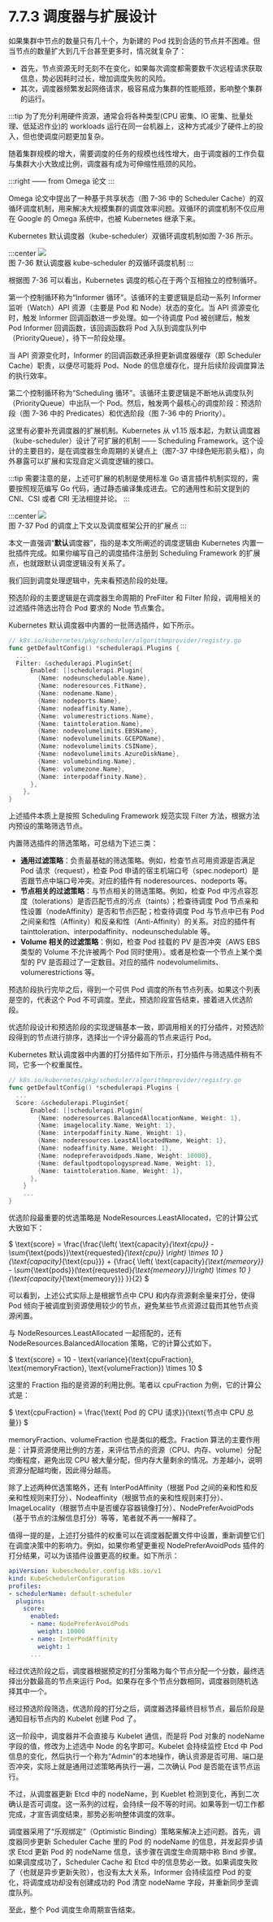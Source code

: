 # 7.7.3 调度器与扩展设计

如果集群中节点的数量只有几十个，为新建的 Pod 找到合适的节点并不困难。但当节点的数量扩大到几千台甚至更多时，情况就复杂了：
- 首先，节点资源无时无刻不在变化，如果每次调度都需要数千次远程请求获取信息，势必因耗时过长，增加调度失败的风险。
- 其次，调度器频繁发起网络请求，极容易成为集群的性能瓶颈，影响整个集群的运行。

:::tip <a/>
为了充分利用硬件资源，通常会将各种类型(CPU 密集、IO 密集、批量处理、低延迟作业)的 workloads 运行在同一台机器上，这种方式减少了硬件上的投入，但也使调度问题更加复杂。

随着集群规模的增大，需要调度的任务的规模也线性增大，由于调度器的工作负载与集群大小大致成比例，调度器有成为可伸缩性瓶颈的风险。

:::right
—— from Omega 论文
:::

Omega 论文中提出了一种基于共享状态（图 7-36 中的 Scheduler Cache）的双循环调度机制，用来解决大规模集群的调度效率问题。双循环的调度机制不仅应用在 Google 的 Omega 系统中，也被 Kubernetes 继承下来。

Kubernetes 默认调度器（kube-scheduler）双循环调度机制如图 7-36 所示。

:::center
  ![](../assets/kube-scheduler.svg)<br/>
  图 7-36 默认调度器 kube-scheduler 的双循环调度机制
:::

根据图 7-36 可以看出，Kubernetes 调度的核心在于两个互相独立的控制循环。

第一个控制循环称为“Informer 循环”。该循环的主要逻辑是启动一系列 Informer 监听（Watch）API 资源（主要是 Pod 和 Node）状态的变化。当 API 资源变化时，触发 Informer 回调函数进一步处理。如一个待调度 Pod 被创建后，触发 Pod Informer 回调函数，该回调函数将 Pod 入队到调度队列中（PriorityQueue），待下一阶段处理。

当 API 资源变化时，Informer 的回调函数还承担更新调度器缓存（即 Scheduler Cache）职责，以便尽可能将 Pod、Node 的信息缓存化，提升后续阶段调度算法的执行效率。

第二个控制循环称为“Scheduling 循环”。该循环主要逻辑是不断地从调度队列（PriorityQueue）中出队一个 Pod。然后，触发两个最核心的调度阶段：预选阶段（图 7-36 中的 Predicates）和优选阶段（图 7-36 中的 Priority）。

这里有必要补充调度器的扩展机制。Kubernetes 从 v1.15 版本起，为默认调度器（kube-scheduler）设计了可扩展的机制 —— Scheduling Framework。这个设计的主要目的，是在调度器生命周期的关键点上（图7-37 中绿色矩形箭头框），向外暴露可以扩展和实现自定义调度逻辑的接口。

:::tip <a/>
需要注意的是，上述可扩展的机制是使用标准 Go 语言插件机制实现的，需要按照规范编写 Go 代码，通过静态编译集成进去。它的通用性和前文提到的 CNI、CSI 或者 CRI 无法相提并论。
:::

:::center
  ![](../assets/scheduling-framework-extensions.svg)<br/>
   图 7-37 Pod 的调度上下文以及调度框架公开的扩展点
:::

本文一直强调“**默认**调度器”，指的是本文所阐述的调度逻辑由 Kubernetes 内置一批插件完成。如果你编写自己的调度插件注册到 Scheduling Framework 的扩展点，也就跟默认调度逻辑没有关系了。

我们回到调度处理逻辑中，先来看预选阶段的处理。

预选阶段的主要逻辑是在调度器生命周期的 PreFilter 和 Filter 阶段，调用相关的过滤插件筛选出符合 Pod 要求的 Node 节点集合。

Kubernetes 默认调度器中内置的一批筛选插件，如下所示。
```go
// k8s.io/kubernetes/pkg/scheduler/algorithmprovider/registry.go
func getDefaultConfig() *schedulerapi.Plugins {
  ...
  Filter: &schedulerapi.PluginSet{
      Enabled: []schedulerapi.Plugin{
        {Name: nodeunschedulable.Name},
        {Name: noderesources.FitName},
        {Name: nodename.Name},
        {Name: nodeports.Name},
        {Name: nodeaffinity.Name},
        {Name: volumerestrictions.Name},
        {Name: tainttoleration.Name},
        {Name: nodevolumelimits.EBSName},
        {Name: nodevolumelimits.GCEPDName},
        {Name: nodevolumelimits.CSIName},
        {Name: nodevolumelimits.AzureDiskName},
        {Name: volumebinding.Name},
        {Name: volumezone.Name},
        {Name: interpodaffinity.Name},
      },
    },
}
```

上述插件本质上是按照 Scheduling Framework 规范实现 Filter 方法，根据方法内预设的策略筛选节点。

内置筛选插件的筛选策略，可总结为下述三类：

  - **通用过滤策略**：负责最基础的筛选策略。例如，检查节点可用资源是否满足 Pod 请求（request），检查 Pod 申请的宿主机端口号（spec.nodeport）是否跟节点中端口号冲突。对应的插件有 noderesources、nodeports 等。
  - **节点相关的过滤策略**：与节点相关的筛选策略。例如，检查 Pod 中污点容忍度（tolerations）是否匹配节点的污点（taints）；检查待调度 Pod 节点亲和性设置（nodeAffinity）是否和节点匹配；检查待调度 Pod 与节点中已有 Pod 之间亲和性（Affinity）和反亲和性（Anti-Affinity）的关系。对应的插件有 tainttoleration、interpodaffinity、nodeunschedulable 等。
  - **Volume 相关的过滤策略**：例如，检查 Pod 挂载的 PV 是否冲突（AWS EBS 类型的 Volume 不允许被两个 Pod 同时使用）。或者是检查一个节点上某个类型的 PV 是否超过了一定数目。对应的插件 nodevolumelimits、volumerestrictions 等。

预选阶段执行完毕之后，得到一个可供 Pod 调度的所有节点列表。如果这个列表是空的，代表这个 Pod 不可调度。至此，预选阶段宣告结束，接着进入优选阶段。

优选阶段设计和预选阶段的实现逻辑基本一致，即调用相关的打分插件，对预选阶段得到的节点进行排序，选择出一个评分最高的节点来运行 Pod。

Kubernetes 默认调度器中内置的打分插件如下所示，打分插件与筛选插件稍有不同，它多一个权重属性。

```go
// k8s.io/kubernetes/pkg/scheduler/algorithmprovider/registry.go
func getDefaultConfig() *schedulerapi.Plugins {
  ...
  Score: &schedulerapi.PluginSet{
      Enabled: []schedulerapi.Plugin{
        {Name: noderesources.BalancedAllocationName, Weight: 1},
        {Name: imagelocality.Name, Weight: 1},
        {Name: interpodaffinity.Name, Weight: 1},
        {Name: noderesources.LeastAllocatedName, Weight: 1},
        {Name: nodeaffinity.Name, Weight: 1},
        {Name: nodepreferavoidpods.Name, Weight: 10000},
        {Name: defaultpodtopologyspread.Name, Weight: 1},
        {Name: tainttoleration.Name, Weight: 1},
      },
    }
    ...
}
```

优选阶段最重要的优选策略是 NodeResources.LeastAllocated，它的计算公式大致如下：

$
\text{score} = \frac{\frac{\left( \text{capacity}_{\text{cpu}} - \sum_{\text{pods}}\text{requested}_{\text{cpu}} \right) \times 10 }{\text{capacity}_{\text{cpu}}}  +  {\frac{ \left( \text{capacity}_{\text{memeory}} - \sum_{\text{pods}}(\text{requested}_{\text{memeory}})\right) \times 10 }{\text{capacity}_{\text{memeory}}}   }}{2}
$

可以看到，上述公式实际上是根据节点中 CPU 和内存资源剩余量来打分，使得 Pod 倾向于被调度到资源使用较少的节点，避免某些节点资源过载而其他节点资源闲置。

与 NodeResources.LeastAllocated 一起搭配的，还有 NodeResources.BalancedAllocation 策略，它的计算公式如下。

$
\text{score} = 10 - \text{variance}(\text{cpuFraction}, \text{memoryFraction}, \text{volumeFraction}) \times 10
$

这里的 Fraction 指的是资源的利用比例。笔者以 cpuFraction 为例，它的计算公式是：

$
\text{cpuFraction} =  \frac{\text{ Pod 的 CPU 请求}}{\text{节点中 CPU 总量}}
$

memoryFraction、volumeFraction 也是类似的概念。Fraction 算法的主要作用是：计算资源使用比例的方差，来评估节点的资源（CPU、内存、volume）分配均衡程度，避免出现 CPU 被大量分配，但内存大量剩余的情况。方差越小，说明资源分配越均衡，因此得分越高。

除了上述两种优选策略外，还有 InterPodAffinity（根据 Pod 之间的亲和性和反亲和性规则来打分）、Nodeaffinity（根据节点的亲和性规则来打分）、ImageLocality（根据节点中是否缓存容器镜像打分）、NodePreferAvoidPods（基于节点的注解信息打分）等等，笔者就不再一一解释了。

值得一提的是，上述打分插件的权重可以在调度器配置文件中设置，重新调整它们在调度决策中的影响力。例如，如果你希望更重视 NodePreferAvoidPods 插件的打分结果，可以为该插件设置更高的权重。如下所示：

```yaml
apiVersion: kubescheduler.config.k8s.io/v1
kind: KubeSchedulerConfiguration
profiles:
- schedulerName: default-scheduler
  plugins:
    score:
      enabled:
      - name: NodePreferAvoidPods
        weight: 10000
      - name: InterPodAffinity
        weight: 1
      ...
```

经过优选阶段之后，调度器根据预定的打分策略为每个节点分配一个分数，最终选择出分数最高的节点来运行 Pod。如果存在多个节点分数相同，调度器则随机选择其中一个。

经过预选阶段筛选，优选阶段的打分之后，调度器选择最终目标节点，最后阶段是通知目标节点内的 Kubelet 创建 Pod 了。

这一阶段中，调度器并不会直接与 Kubelet 通信，而是将 Pod 对象的 nodeName 字段的值，修改为上述选中 Node 的名字即可。Kubelet 会持续监控 Etcd 中 Pod 信息的变化，然后执行一个称为“Admin”的本地操作，确认资源是否可用、端口是否冲突，实际上就是通用过滤策略再执行一遍，二次确认 Pod 是否能在该节点运行。

不过，从调度器更新 Etcd 中的 nodeName，到 Kueblet 检测到变化，再到二次确认是否可调度。这一系列的过程，会持续一段不等的时间。如果等到一切工作都完成，才宣告调度结束，那势必影响整体调度的效率。

调度器采用了“乐观绑定”（Optimistic Binding）策略来解决上述问题。首先，调度器同步更新 Scheduler Cache 里的 Pod 的 nodeName 的信息，并发起异步请求 Etcd 更新 Pod 的 nodeName 信息，该步骤在调度生命周期中称 Bind 步骤。如果调度成功了，Scheduler Cache 和 Etcd 中的信息势必一致。如果调度失败了（也就是异步更新失败），也没有太大关系，Informer 会持续监控 Pod 的变化，将调度成功却没有创建成功的 Pod 清空 nodeName 字段，并重新同步至调度队列。

至此，整个 Pod 调度生命周期宣告结束。
